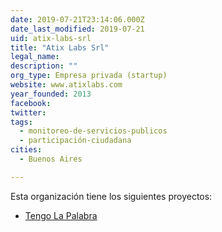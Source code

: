 ```yaml
---
date: 2019-07-21T23:14:06.000Z
date_last_modified: 2019-07-21
uid: atix-labs-srl
title: "Atix Labs Srl"
legal_name: 
description: ""
org_type: Empresa privada (startup)
website: www.atixlabs.com
year_founded: 2013
facebook: 
twitter: 
tags:
  - monitoreo-de-servicios-publicos
  - participación-ciudadana
cities: 
  - Buenos Aires

---
```


Esta organización tiene los siguientes proyectos:

- [Tengo La Palabra](/proyectos/tengo-la-palabra)
